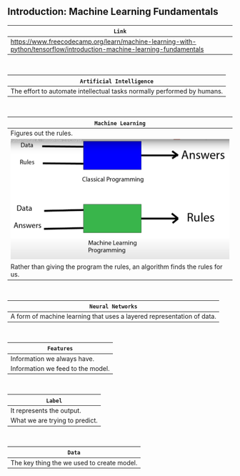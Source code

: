 ## Introduction: Machine Learning Fundamentals

| `Link` |
| ------ |
| https://www.freecodecamp.org/learn/machine-learning-with-python/tensorflow/introduction-machine-learning-fundamentals |

<br />

| `Artificial Intelligence` |
| ------------------------- |
| The effort to automate intellectual tasks normally performed by humans. |

<br />

| `Machine Learning` |
| ------------------ |
| Figures out the rules.  |
| ![01](./images/01-classical-versus-ML.png) |
| Rather than giving the program the rules, an algorithm finds the rules for us. |

<br />

| `Neural Networks` |
| ----------------- |
| A form of machine learning that uses a layered representation of data. |

<br />

| `Features` |
| ---------- |
| Information we always have. |
| Information we feed to the model. |

<br />

| `Label` |
| ------- |
| It represents the output. |
| What we are trying to predict. |

<br />

| `Data` |
| ------ |
| The key thing the we used to create model. |
